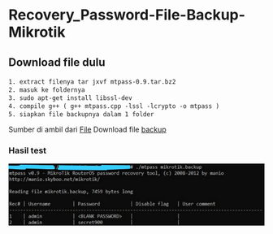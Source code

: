 # Recovery_Password-File-Backup-Mikrotik

 ## Download file dulu
 ```
 1. extract filenya tar jxvf mtpass-0.9.tar.bz2
 2. masuk ke foldernya
 3. sudo apt-get install libssl-dev
 4. compile g++ ( g++ mtpass.cpp -lssl -lcrypto -o mtpass )
 5. siapkan file backupnya dalam 1 folder
```

Sumber di ambil dari [File](http://manio.skyboo.net/mikrotik/)
Download file [backup](http://xcodetraining.com/mikrotik.backup.zip)
### Hasil test
![Alt text](https://github.com/PuguhDy/Recovery_Password-File-Backup-Mikrotik/blob/main/hasil.jpg)
